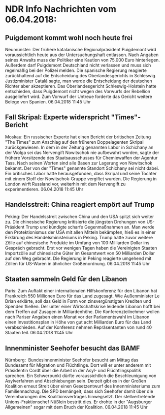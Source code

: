# NDR Info Nachrichten vom 06.04.2018:


## Puigdemont kommt wohl noch heute frei
Neumünster: Der frühere katalanische Regionalpräsident Puigdemont wird voraussichtlich heute aus der Untersuchungshaft entlassen. Nach Angaben seines Anwalts muss der Politiker eine Kaution von 75.000 Euro hinterlegen. Außerdem darf Puigdemont Deutschland nicht verlassen und muss sich regelmäßig bei der Polizei melden. Die spanische Regierung reagierte zurückhaltend auf die Entscheidung des Oberlandesgerichts in Schleswig. Justizminister Catalá sagte, man werde die Entscheidung der deutschen Richter aber akzeptieren. Das Oberlandesgericht Schleswig-Holstein hatte entschieden, dass Puigdemont nicht wegen des Vorwurfs der Rebellion ausgeliefert wird. Zum Vorwurf der Untreue forderte das Gericht weitere Belege von Spanien. 06.04.2018 11:45 Uhr 

## Fall Skripal: Experte widerspricht "Times"- Bericht
Moskau: Ein russischer Experte hat einen Bericht der britischen Zeitung "The Times" zum Anschlag auf den früheren Doppelagenten Skripal zurückgewiesen. In dem in der Zeitung genannten Labor in Schichany an der Wolga sei das Nervengift Nowitschok nie aufbewahrt worden, sagte der frühere Vorsitzende des Staatsausschusses für Chemiewaffen der Agentur Tass. Nach seinen Worten sind alle Basen zur Lagerung von Nowitschok bekannt. Der von der "Times" genannte Standort Schichany sei nicht dabei. Ein britisches Labor hatte herausgefunden, dass Skripal und seine Tochter mit einem Stoff der Nowitschok-Gruppe vergiftet wurden. Die Regierung in London wirft Russland vor, weiterhin mit dem Nervengift zu experimentieren. 06.04.2018 11:45 Uhr 

## Handelsstreit: China reagiert empört auf Trump
Peking: Der Handelsstreit zwischen China und den USA spitzt sich weiter zu. Die chinesische Regierung kritisierte die jüngsten Drohungen von US-Präsident Trump und kündigte scharfe Gegenmaßnahmen an. Man werde den Protektionismus der USA mit allen Mitteln bekämpfen, hieß es in einer Erklärung des Handelsministeriums in Peking. Trump hatte zuvor weitere Zölle auf chinesische Produkte im Umfang von 100 Milliarden Dollar ins Gespräch gebracht. Erst vor wenigen Tagen haben die Vereinigten Staaten Importzölle auf chinesische Güter im Gesamtwert von 50 Milliarden Dollar auf den Weg gebracht. Die Regierung in Peking reagierte umgehend mit Zöllen für US-Waren in ähnlicher Größenordnung. 06.04.2018 11:45 Uhr 

## Staaten sammeln Geld für den Libanon
Paris: Zum Auftakt einer internationalen Hilfskonferenz für den Libanon hat Frankreich 550 Millionen Euro für das Land zugesagt. Wie Außenminister Le Drian erklärte, soll das Geld in Form von zinsvergünstigten Krediten und Spenden fließen. Der unter einer Wirtschaftskrise leidende Libanon hofft bei dem Treffen auf Zusagen in Milliardenhöhe. Die Konferenzteilnehmer wollen nach Pariser Angaben einen Monat vor der Parlamentswahl im Libanon einen Investitionsplan in Höhe von gut acht Milliarden Euro für das Land verabschieden. Auf der Konferenz nehmen Repräsentanten von rund 40 Staaten teil. 06.04.2018 11:45 Uhr 

## Innenminister Seehofer besucht das BAMF
Nürnberg:           Bundesinnenminister Seehofer besucht am Mittag das Bundesamt für Migration und Flüchtlinge. Dort will er unter anderem mit Präsidentin Cordt über die Arbeit in der Asyl- und Flüchtlingspolitik sprechen. Ein Schwerpunkt dürfte voraussichtlich die Beschleunigung von Asylverfahren und Abschiebungen sein. Derzeit gibt es in der Großen Koalition erneut Streit über einen Gesetzentwurf des Innenministeriums zum Familiennachzug. Die SPD bemängelt, dass sich Seehofer damit über die Vereinbarungen des Koalitionsvertrages hinwegsetzt. Der stellvertretende Unions-Fraktionschef Nüßlein bestritt dies. Er drohte in der "Augsburger Allgemeinen" sogar mit dem Bruch der Koalition. 06.04.2018 11:45 Uhr 
